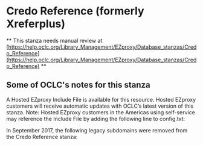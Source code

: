 # Credo Reference (formerly Xreferplus)
** This stanza needs manual review at [https://help.oclc.org/Library_Management/EZproxy/Database_stanzas/Credo_Reference](https://help.oclc.org/Library_Management/EZproxy/Database_stanzas/Credo_Reference) **

## Some of OCLC's notes for this stanza

A Hosted EZproxy Include File is available for this resource. Hosted EZproxy customers will receive automatic updates with OCLC&rsquo;s latest version of this stanza. Note: Hosted EZproxy customers in the Americas using self-service may reference the Include File by adding the following line to config.txt:

In September 2017, the following legacy subdomains were removed from the Credo Reference stanza:

&nbsp;
